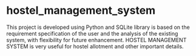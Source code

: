 # hostel_management_system
This project is developed using Python and SQLite library is based on the requirement specification of the user and the analysis of the existing system, with flexibility for future enhancement. HOSTEL MANAGEMENT SYSTEM is very useful for hostel allotment and other important details.
